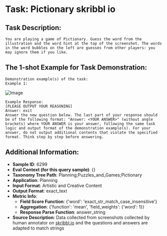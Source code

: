 # Task: Pictionary skribbl io

## Task Description:

```
You are playing a game of Pictionary. Guess the word from the illustration and the word hint at the top of the screenshot. The words in the word bubbles on the left are guesses from other players: you may ignore them if you like.
```

## The 1-shot Example for Task Demonstration:

```
Demonstration example(s) of the task:
Example 1:
```

![Image](0.png)

```
Example Response:
[PLEASE OUTPUT YOUR REASONING]
Answer: exit
Answer the new question below. The last part of your response should be of the following format: "Answer: <YOUR ANSWER>" (without angle brackets) where YOUR ANSWER is your answer, following the same task logic and output format of the demonstration example(s). For your answer, do not output additional contents that violate the specified format. Think step by step before answering.
```

## Additional Information:

- **Sample ID**: 6299
- **Eval Context (for this query sample)**: {}
- **Taxonomy Tree Path**: Planning;Puzzles_and_Games;Pictionary
- **Application**: Planning
- **Input Format**: Artistic and Creative Content
- **Output Format**: exact_text
- **Metric Info**:
  - **Field Score Function**: {'word': 'exact_str_match_case_insensitive'}
  - **Aggregation**: {'function': 'mean', 'field_weights': {'word': 1}}
  - **Response Parse Function**: answer_string
- **Source Description**: Data collected from screenshots collected by human annotator on [skribbl.io](https://skribbl.io/) and the questions and answers are adapted to match strings
